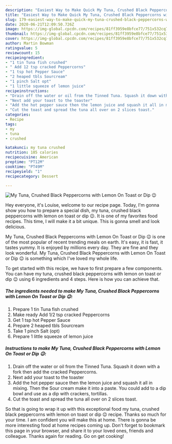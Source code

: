 ```yaml
---
description: "Easiest Way to Make Quick My Tuna, Crushed Black Peppercorns with Lemon On Toast or Dip 😉"
title: "Easiest Way to Make Quick My Tuna, Crushed Black Peppercorns with Lemon On Toast or Dip 😉"
slug: 179-easiest-way-to-make-quick-my-tuna-crushed-black-peppercorns-with-lemon-on-toast-or-dip
date: 2020-06-21T12:09:50.726Z
image: https://img-global.cpcdn.com/recipes/81ff3959e8bfce77/751x532cq70/my-tuna-crushed-black-peppercorns-with-lemon-on-toast-or-dip-😉-recipe-main-photo.jpg
thumbnail: https://img-global.cpcdn.com/recipes/81ff3959e8bfce77/751x532cq70/my-tuna-crushed-black-peppercorns-with-lemon-on-toast-or-dip-😉-recipe-main-photo.jpg
cover: https://img-global.cpcdn.com/recipes/81ff3959e8bfce77/751x532cq70/my-tuna-crushed-black-peppercorns-with-lemon-on-toast-or-dip-😉-recipe-main-photo.jpg
author: Martin Bowman
ratingvalue: 5
reviewcount: 15
recipeingredient:
- "1 tin Tuna fish crushed"
- " Add 12 tsp cracked Peppercorns"
- "1 tsp hot Pepper Sauce"
- "2 heaped tbls Sourcream"
- "1 pinch Salt opt"
- "1 little squeeze of lemon juice"
recipeinstructions:
- "Drain off the water or oil from the Tinned Tuna. Squash it down with a fork then add the cracked Peppercorns."
- "Next add your toast to the toaster"
- "Add the hot pepper sauce then the lemon juice and squash it all in mixing. Then the Sour cream make it into a paste. You could add to a dip bowl and use as a dip with crackers, tortillas."
- "Cut the toast and spread the tuna all over on 2 slices toast."
categories:
- Recipe
tags:
- my
- tuna
- crushed

katakunci: my tuna crushed 
nutrition: 185 calories
recipecuisine: American
preptime: "PT12M"
cooktime: "PT49M"
recipeyield: "1"
recipecategory: Dessert

---
```



![My Tuna, Crushed Black Peppercorns with Lemon On Toast or Dip 😉](https://img-global.cpcdn.com/recipes/81ff3959e8bfce77/751x532cq70/my-tuna-crushed-black-peppercorns-with-lemon-on-toast-or-dip-😉-recipe-main-photo.jpg)

Hey everyone, it's Louise, welcome to our recipe page. Today, I'm gonna show you how to prepare a special dish, my tuna, crushed black peppercorns with lemon on toast or dip 😉. It is one of my favorites food recipes. This time, I will make it a bit unique. This is gonna smell and look delicious.

My Tuna, Crushed Black Peppercorns with Lemon On Toast or Dip 😉 is one of the most popular of recent trending meals on earth. It's easy, it is fast, it tastes yummy. It is enjoyed by millions every day. They are fine and they look wonderful. My Tuna, Crushed Black Peppercorns with Lemon On Toast or Dip 😉 is something which I've loved my whole life.




To get started with this recipe, we have to first prepare a few components. You can have my tuna, crushed black peppercorns with lemon on toast or dip 😉 using 6 ingredients and 4 steps. Here is how you can achieve that.

<!--inarticleads1-->

##### The ingredients needed to make My Tuna, Crushed Black Peppercorns with Lemon On Toast or Dip 😉:

1. Prepare 1 tin Tuna fish crushed
1. Make ready  Add 1/2 tsp cracked Peppercorns
1. Get 1 tsp hot Pepper Sauce
1. Prepare 2 heaped tbls Sourcream
1. Take 1 pinch Salt (opt)
1. Prepare 1 little squeeze of lemon juice




<!--inarticleads2-->

##### Instructions to make My Tuna, Crushed Black Peppercorns with Lemon On Toast or Dip 😉:

1. Drain off the water or oil from the Tinned Tuna. Squash it down with a fork then add the cracked Peppercorns.
1. Next add your toast to the toaster
1. Add the hot pepper sauce then the lemon juice and squash it all in mixing. Then the Sour cream make it into a paste. You could add to a dip bowl and use as a dip with crackers, tortillas.
1. Cut the toast and spread the tuna all over on 2 slices toast.




So that is going to wrap it up with this exceptional food my tuna, crushed black peppercorns with lemon on toast or dip 😉 recipe. Thanks so much for your time. I am confident you will make this at home. There is gonna be more interesting food at home recipes coming up. Don't forget to bookmark this page in your browser, and share it to your loved ones, friends and colleague. Thanks again for reading. Go on get cooking!
